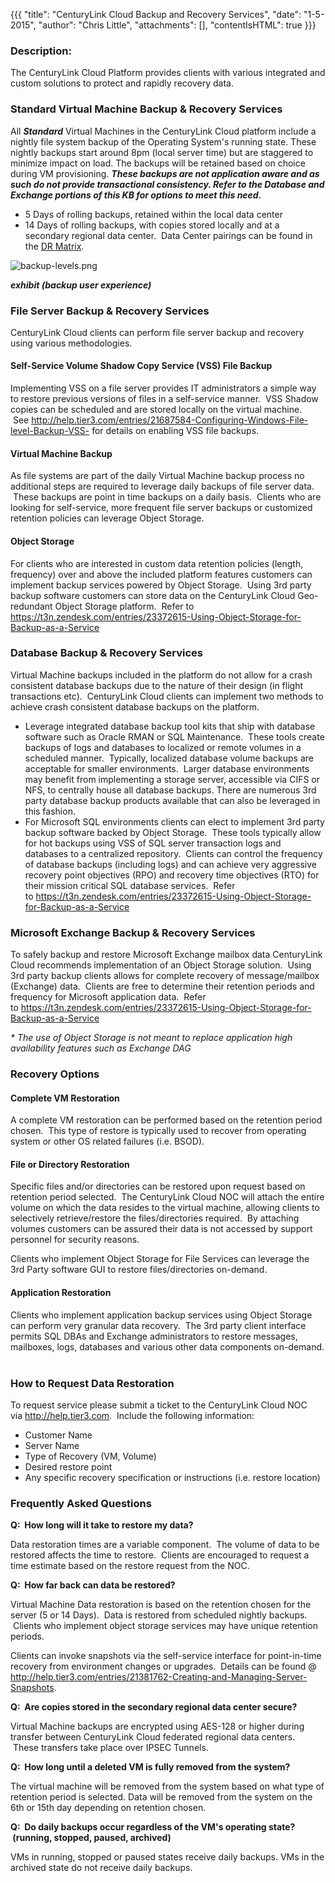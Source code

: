 {{{
  "title": "CenturyLink Cloud Backup and Recovery Services",
  "date": "1-5-2015",
  "author": "Chris Little",
  "attachments": [],
  "contentIsHTML": true
}}}

<h3>Description:</h3>
<p>The CenturyLink Cloud Platform provides clients with various integrated and custom solutions to protect and rapidly recovery data. </p>
<h3>Standard Virtual Machine Backup &amp; Recovery Services</h3>
<p>All <em><strong>Standard</strong> </em>Virtual Machines in the CenturyLink Cloud platform include a nightly file system backup of the Operating System's running state. These nightly backups start around 8pm (local server time) but are staggered to minimize
  impact on load. The backups will be retained based on choice during VM provisioning.&nbsp;<em><strong>These backups are&nbsp;not application aware and as such do not provide transactional consistency. Refer to the Database and Exchange portions of this KB for options to meet this need.</strong></em>
</p>
<ul>
  <li>5 Days of rolling backups, retained within the local data center</li>
  <li>14 Days of rolling backups, with copies stored locally and at a secondary regional data center. &nbsp;Data Center pairings can be found in the <a href="https://t3n.zendesk.com/entries/22023314-Disaster-Recovery-Comparison-Matrix" target="_blank">DR Matrix</a>.&nbsp;</li>
</ul>
<p><img src="https://t3n.zendesk.com/attachments/token/WfLAlIfI5SnFrTHRjUgXD6teQ/?name=backup-levels.png" alt="backup-levels.png" />
</p>
<p><em><strong>exhibit (backup user experience)</strong></em>
</p>
<h3>File Server Backup &amp; Recovery Services</h3>
<p>CenturyLink Cloud clients can perform file server backup and recovery using various methodologies. </p>
<h4>Self-Service Volume Shadow Copy Service (VSS) File Backup</h4>
<p>Implementing VSS on a file server provides IT administrators a simple way to restore previous versions of files in a self-service manner. &nbsp;VSS Shadow copies can be scheduled and are stored locally on the virtual machine. &nbsp;See&nbsp;<a href="http://help.tier3.com/entries/21687584-Configuring-Windows-File-level-Backup-VSS-">http://help.tier3.com/entries/21687584-Configuring-Windows-File-level-Backup-VSS-</a>&nbsp;for
  details on enabling VSS file backups.</p>
<h4>Virtual Machine Backup</h4>
<p>As file systems are part of the daily Virtual Machine backup process no additional steps are required to leverage daily backups of file server data. &nbsp;These backups are point in time backups on a daily basis. &nbsp;Clients who are looking for self-service,
  more frequent file server backups or customized retention policies can leverage Object Storage.</p>
<h4>Object Storage&nbsp;</h4>
<p>For clients who are interested in custom data retention policies (length, frequency) over and above the included platform features customers can implement backup services powered by Object Storage. &nbsp;Using 3rd party backup software customers can store
  data on the CenturyLink Cloud Geo-redundant Object Storage platform. &nbsp;Refer to <a href="https://t3n.zendesk.com/entries/23372615-Using-Object-Storage-for-Backup-as-a-Service" target="_blank">https://t3n.zendesk.com/entries/23372615-Using-Object-Storage-for-Backup-as-a-Service</a></p>
<h3>Database Backup &amp; Recovery Services</h3>
<p>Virtual Machine backups included in the platform do not allow for a crash consistent database backups due to the nature of their design (in flight transactions etc). &nbsp;CenturyLink Cloud clients can implement two methods to achieve crash consistent
  database backups on the platform. &nbsp; </p>
<ul>
  <li>Leverage integrated database backup tool kits that ship with database software such as Oracle RMAN or SQL Maintenance. &nbsp;These tools create backups of logs and databases to localized or remote volumes in a scheduled manner. &nbsp;Typically, localized
    database volume backups are acceptable for smaller environments. &nbsp;Larger database environments may benefit from implementing a storage server, accessible via CIFS or NFS, to centrally house all database backups. There are numerous 3rd party database
    backup products available that can also be leveraged in this fashion. &nbsp;</li>
  <li>For Microsoft SQL environments clients can elect to implement 3rd party backup software backed by Object Storage. &nbsp;These tools typically allow for hot backups using VSS of SQL server transaction logs and databases to a centralized repository. &nbsp;Clients
    can control the frequency of database backups (including logs) and can achieve very aggressive recovery point objectives (RPO) and recovery time objectives (RTO) for their mission critical SQL database services. &nbsp;Refer to&nbsp;<a href="https://t3n.zendesk.com/entries/23372615-Using-Object-Storage-for-Backup-as-a-Service"
    target="_blank">https://t3n.zendesk.com/entries/23372615-Using-Object-Storage-for-Backup-as-a-Service</a>
  </li>
</ul>
<h3>Microsoft Exchange Backup &amp; Recovery Services</h3>
<p>To safely backup and restore Microsoft Exchange mailbox data CenturyLink Cloud recommends implementation of an Object Storage solution. &nbsp;Using 3rd party backup clients allows for complete recovery of message/mailbox (Exchange) data. &nbsp;Clients
  are free to determine their retention periods and frequency for Microsoft application data. &nbsp;Refer to&nbsp;<a href="https://t3n.zendesk.com/entries/23372615-Using-Object-Storage-for-Backup-as-a-Service" target="_blank">https://t3n.zendesk.com/entries/23372615-Using-Object-Storage-for-Backup-as-a-Service</a>
</p>
<p><em>* The use of Object Storage is not meant to replace application high availability features such as Exchange DAG</em>
</p>
<h3>Recovery Options</h3>
<h4>Complete VM Restoration</h4>
<p>A complete VM restoration can be performed based on the retention period chosen. &nbsp;This type of restore is typically used to recover from operating system or other OS related failures (i.e. BSOD). &nbsp; &nbsp;</p>
<h4>File or Directory Restoration</h4>
<p>Specific files and/or directories can be restored upon request based on retention period selected. &nbsp;The CenturyLink Cloud NOC will attach the entire volume on which the data resides to the virtual machine, allowing clients to selectively retrieve/restore
  the files/directories required. &nbsp;By attaching volumes customers can be assured their data is not accessed by support personnel for security reasons. </p>
<p>Clients who implement Object Storage for File Services can leverage the 3rd Party software GUI to restore files/directories on-demand.&nbsp;</p>
<h4>Application Restoration</h4>
<p>Clients who implement application backup services using Object Storage can perform very granular data recovery. &nbsp;The 3rd party client interface permits SQL DBAs and Exchange administrators to restore messages, mailboxes, logs, databases and various
  other data components on-demand. &nbsp; &nbsp; &nbsp;</p>
<h3>How to Request Data Restoration</h3>
<p>To request service please submit a ticket to the CenturyLink Cloud NOC via&nbsp;<a href="http://help.tier3.com/">http://help.tier3.com</a>. &nbsp;Include the following information:</p>
<ul>
  <li>Customer Name</li>
  <li>Server Name</li>
  <li>Type of Recovery (VM, Volume)</li>
  <li>Desired restore point</li>
  <li>Any specific recovery specification or instructions (i.e. restore location)</li>
</ul>
<h3>Frequently Asked Questions</h3>
<p><strong>Q:&nbsp; How long will it take to restore my data?</strong>
</p>
<p>Data restoration times are a variable component. &nbsp;The volume of data to be restored affects the time to restore. &nbsp;Clients are encouraged to request a time estimate based on the restore request from the NOC. </p>
<p><strong>Q:&nbsp;</strong><strong>&nbsp;How far back can data be restored?&nbsp;</strong>
</p>
<p>Virtual Machine Data restoration is based on the retention chosen for the server (5 or 14 Days). &nbsp;Data is restored from scheduled nightly backups. &nbsp;Clients who implement object storage services may have unique retention periods. </p>
<p>Clients can invoke snapshots via the self-service interface for point-in-time recovery from environment changes or upgrades. &nbsp;Details can be found @ <a href="http://help.tier3.com/entries/21381762-Creating-and-Managing-Server-Snapshots">http://help.tier3.com/entries/21381762-Creating-and-Managing-Server-Snapshots</a>.</p>
<p><strong>Q: &nbsp;Are copies stored in the secondary regional data center secure?</strong>
</p>
<p>Virtual Machine backups are encrypted using AES-128 or higher during transfer between CenturyLink Cloud federated regional data centers. &nbsp;These transfers take place over IPSEC Tunnels. </p>
<p><strong>Q: &nbsp;How long until a deleted VM is fully removed from the system?<br /></strong>
</p>
<p>The virtual machine will be removed from the system based on what type of retention period is selected. Data will be removed from the system on the 6th or 15th day depending on retention chosen.</p>
<p><strong>Q: &nbsp;Do daily backups occur regardless of the VM's operating state? &nbsp;(running, stopped, paused, archived)<br /></strong>
</p>
<p>VMs in running, stopped or paused states receive daily backups. VMs in the archived state do not receive daily backups.</p>
